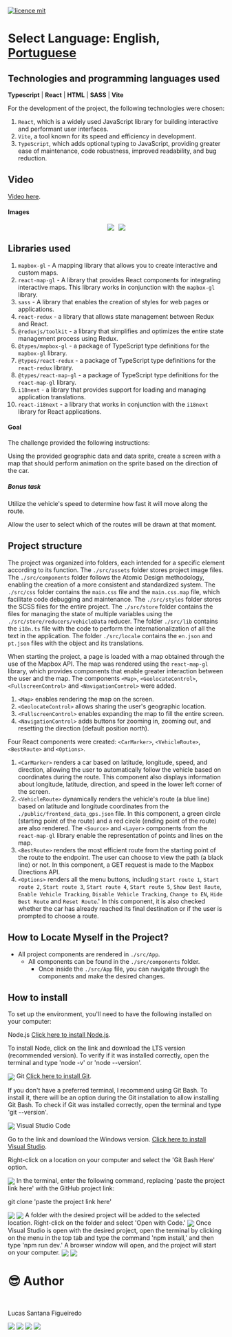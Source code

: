 [![licence mit](https://img.shields.io/badge/licence-MIT-blue.svg)](./LICENSE)

# Select Language: **English**, [Portuguese](https://github.com/santanafx/frontend-3d-car/blob/main/README-pt.md)

## Technologies and programming languages used

**Typescript** | **React** | **HTML** | **SASS** | **Vite**

For the development of the project, the following technologies were chosen:

1. `React`, which is a widely used JavaScript library for building interactive and performant user interfaces.
2. `Vite`, a tool known for its speed and efficiency in development.
3. `TypeScript`, which adds optional typing to JavaScript, providing greater ease of maintenance, code robustness, improved readability, and bug reduction.

## Video

<a href="https://www.youtube.com/watch?v=QKh7RwoH_Sc">Video here</a>.

#### Images

<div style="display: flex; justify-content: center;">
  <img src='./public/images/readme/img1.png' style="margin-right: 10px;">
  <img src='./public/images/readme/img2.png'>
</div>

## Libraries used

1. `mapbox-gl` - A mapping library that allows you to create interactive and custom maps.
2. `react-map-gl` - A library that provides React components for integrating interactive maps. This library works in conjunction with the `mapbox-gl` library.
3. `sass` - A library that enables the creation of styles for web pages or applications.
4. `react-redux` - a library that allows state management between Redux and React.
5. `@reduxjs/toolkit` - a library that simplifies and optimizes the entire state management process using Redux.
6. `@types/mapbox-gl` - a package of TypeScript type definitions for the `mapbox-gl` library.
7. `@types/react-redux` - a package of TypeScript type definitions for the `react-redux` library.
8. `@types/react-map-gl` - a package of TypeScript type definitions for the `react-map-gl` library.
9. `i18next` - a library that provides support for loading and managing application translations.
10. `react-i18next` - a library that works in conjunction with the `i18next` library for React applications.

#### Goal

The challenge provided the following instructions:

Using the provided geographic data and data sprite, create a screen with a map that should perform animation on the sprite based on the direction of the car.

##### Bonus task

Utilize the vehicle's speed to determine how fast it will move along the route.

Allow the user to select which of the routes will be drawn at that moment.

## Project structure

The project was organized into folders, each intended for a specific element according to its function. The `./src/assets` folder stores project image files. The `./src/components` folder follows the Atomic Design methodology, enabling the creation of a more consistent and standardized system. The `./src/css` folder contains the `main.css` file and the `main.css.map` file, which facilitate code debugging and maintenance. The `./src/styles` folder stores the SCSS files for the entire project. The `./src/store` folder contains the files for managing the state of multiple variables using the `./src/store/reducers/vehicleData` reducer. The folder `./src/lib` contains the `i18n.ts` file with the code to perform the internationalization of all the text in the application. The folder `./src/locale` contains the `en.json` and `pt.json` files with the object and its translations.

When starting the project, a page is loaded with a map obtained through the use of the Mapbox API. The map was rendered using the `react-map-gl` library, which provides components that enable greater interaction between the user and the map. The components `<Map>`, `<GeolocateControl>`, `<FullscreenControl>` and `<NavigationControl>` were added.

1. `<Map>` enables rendering the map on the screen.
2. `<GeolocateControl>` allows sharing the user's geographic location.
3. `<FullscreenControl>` enables expanding the map to fill the entire screen.
4. `<NavigationControl>` adds buttons for zooming in, zooming out, and resetting the direction (default position north).

Four React components were created: `<CarMarker>`, `<VehicleRoute>`, `<BestRoute>` and `<Options>`.

1. `<CarMarker>` renders a car based on latitude, longitude, speed, and direction, allowing the user to automatically follow the vehicle based on coordinates during the route. This component also displays information about longitude, latitude, direction, and speed in the lower left corner of the screen.
2. `<VehicleRoute>` dynamically renders the vehicle's route (a blue line) based on latitude and longitude coordinates from the `./public/frontend_data_gps.json` file. In this component, a green circle (starting point of the route) and a red circle (ending point of the route) are also rendered. The `<Source>` and `<Layer>` components from the `react-map-gl` library enable the representation of points and lines on the map.
3. `<BestRoute>` renders the most efficient route from the starting point of the route to the endpoint. The user can choose to view the path (a black line) or not. In this component, a GET request is made to the Mapbox Directions API.
4. `<Options>` renders all the menu buttons, including `Start route 1`, `Start route 2`, `Start route 3`, `Start route 4`, `Start route 5`, `Show Best Route`, `Enable Vehicle Tracking`, `Disable Vehicle Tracking`, `Change to EN`, `Hide Best Route` and `Reset Route`.' In this component, it is also checked whether the car has already reached its final destination or if the user is prompted to choose a route.

## How to Locate Myself in the Project?

- All project components are rendered in `./src/App`.
  - All components can be found in the `./src/components` folder.
    - Once inside the `./src/App` file, you can navigate through the components and make the desired changes.

## How to install

To set up the environment, you'll need to have the following installed on your computer:

Node.js
<a href="https://nodejs.org/">Click here to install Node.js</a>.

To install Node, click on the link and download the LTS version (recommended version).
To verify if it was installed correctly, open the terminal and type 'node -v' or 'node --version'.

<img align="center" src='./public/images/readme/instrucao-node.png'>
Git
<a href="https://git-scm.com/download">Click here to install Git</a>.

If you don't have a preferred terminal, I recommend using Git Bash. To install it, there will be an option during the Git installation to allow installing Git Bash.
To check if Git was installed correctly, open the terminal and type 'git --version'.

<img align="center" src='./public/images/readme/instrucao-git.png'>
Visual Studio Code

Go to the link and download the Windows version.
<a href="https://code.visualstudio.com/download">Click here to install Visual Studio</a>.

Right-click on a location on your computer and select the 'Git Bash Here' option.

<img align="center" src='./public/images/readme/instrucao-gitBashHere.png'>
In the terminal, enter the following command, replacing 'paste the project link here' with the GitHub project link:

git clone 'paste the project link here'

<img align="center" src='./public/images/readme/instrucao-clone.png'>
<img align="center" src='./public/images/readme/instrucao-gitClone.png'>
A folder with the desired project will be added to the selected location.
Right-click on the folder and select 'Open with Code.'

<img align="center" src='./public/images/readme/instrucao-abrirCode.png'>
Once Visual Studio is open with the desired project, open the terminal by clicking on the menu in the top tab and type the command 'npm install,' and then type 'npm run dev.' A browser window will open, and the project will start on your computer.

<img align="center" src='./public/images/readme/instrucao-terminal.png'>
<img align="center" src='./public/images/readme/instrucao-npm.png'>
<br />

# :sunglasses: Author <a name="id07"></a>

<br />

Lucas Santana Figueiredo

<div>
 <a href="https://discordapp.com/users/254746660549296128" target="_blank"><img src="https://img.shields.io/badge/Discord-7289DA?style=for-the-badge&logo=discord&logoColor=white" target="_blank"></a>
  <a href = "mailto:santanafx@hotmail.com"><img src="https://img.shields.io/badge/-Gmail-%23333?style=for-the-badge&logo=gmail&logoColor=white" target="_blank"></a>
  <a href="https://www.linkedin.com/in/lucas-santana-figueiredo/" target="_blank"><img src="https://img.shields.io/badge/-LinkedIn-%230077B5?style=for-the-badge&logo=linkedin&logoColor=white" target="_blank"></a>
  <a href="https://wa.me/5531997915854" target="_blank"><img src=https://img.shields.io/badge/WhatsApp-25D366?style=for-the-badge&logo=whatsapp&logoColor=white></a>
</div>
